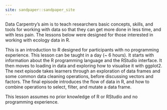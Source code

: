 ```yaml
---
site: sandpaper::sandpaper_site
---
```


Data Carpentry’s aim is to teach researchers basic concepts, skills, and tools for working with data so that they can get more done in less time, and with less pain. The lessons below were designed for those interested in working with ecology data in R.

This is an introduction to R designed for participants with no programming experience. This lesson can be taught in a day (~ 6 hours). It starts with information about the R programming language and the RStudio interface. It then moves to loading in data and exploring how to visualise it with ggplot2. The next episode takes learners through an exploration of data frames and some common data cleaning operations, before discussing vectors and factors. The final episode introduces the flow of data in R, and how to combine operations to select, filter, and mutate a data frame.

This lesson assumes no prior knowledge of R or RStudio and no programming experience.

